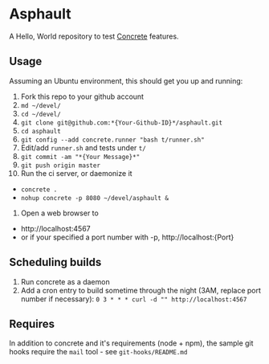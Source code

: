 # Asphault

A Hello, World repository to test [Concrete](https://github.com/ryankee/concrete) features.

## Usage

Assuming an Ubuntu environment, this should get you up and running:

1. Fork this repo to your github account
1. `md ~/devel/`
1. `cd ~/devel/`
1. `git clone git@github.com:*{Your-Github-ID}*/asphault.git`
1. `cd asphault`
1. `git config --add concrete.runner "bash t/runner.sh"`
1. Edit/add `runner.sh` and tests under `t/`
1. `git commit -am "*{Your Message}*"`
1. `git push origin master`
1. Run the ci server, or daemonize it
 * `concrete .`
 * `nohup concrete -p 8080 ~/devel/asphault &`
1. Open a web browser to
 * http://localhost:4567
 * or if your specified a port number with -p, http://localhost:{Port}

## Scheduling builds

1. Run concrete as a daemon
1. Add a cron entry to build sometime through the night (3AM, replace port number if necessary):
    `0 3 * * * curl -d "" http://localhost:4567`

## Requires

In addition to concrete and it's requirements (node + npm), the sample git hooks require the `mail` tool - see `git-hooks/README.md`
